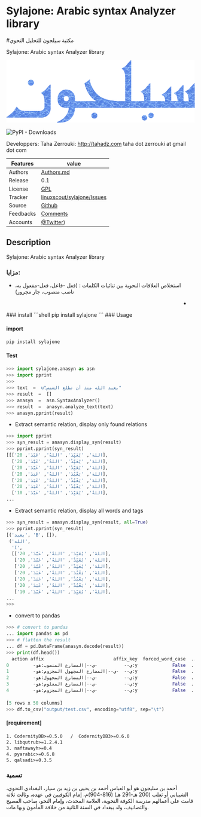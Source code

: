 # Sylajone: Arabic syntax Analyzer library

#مكتبة سيلجون للتحليل النحوي

Sylajone: Arabic syntax Analyzer library

![sylajone logo](doc/sylajone_header.png  "sylajone logo")

![PyPI - Downloads](https://img.shields.io/pypi/dm/sylajone)


  Developpers:  Taha Zerrouki: http://tahadz.com
    taha dot zerrouki at gmail dot com

  
Features |   value
---------|---------------------------------------------------------------------------------
Authors  | [Authors.md](https://github.com/linuxscout/sylajone-arabic-syntax/master/AUTHORS.md)
Release  | 0.1
License  |[GPL](https://github.com/linuxscout/sylajone-arabic-syntax/master/LICENSE)
Tracker  |[linuxscout/sylajone/Issues](https://github.com/linuxscout/sylajone-arabic-syntax/issues)
Source  |[Github](http://github.com/linuxscout/sylajone-arabic-syntax)
Feedbacks  |[Comments](https://github.com/linuxscout/sylajone-arabic-syntax/)
Accounts  |[@Twitter](https://twitter.com/linuxscout))

## Description

Sylajone: Arabic syntax Analyzer library



###  مزايا:
* استخلاص العلاقات النحوية بين ثنائيات الكلمات : (فعل -فاعل، فعل-مفعول به، ناصب منصوب، جار مجرور)

<div dir="rtl">

- 

</div>
### install
```shell
pip install sylajone
```
### Usage

#### import
```python
pip install sylajone
```
#### Test 
```python
>>> import sylajone.anasyn as asn
>>> import pprint
>>> 
>>> text  =  u"يعبد الله منذ أن تطلع الشمس"
>>> result  =  []
>>> anasyn  =  asn.SyntaxAnalyzer()    
>>> result  =  anasyn.analyze_text(text)
>>> anasyn.pprint(result)
```

* Extract semantic relation, display only found relations

```python
>>> import pprint
>>> syn_result = anasyn.display_syn(result)
>>> pprint.pprint(syn_result)         
[[['اللهَ', 'يُعَبِّدَ', 'اللهُ', 'عَبَّدَ', 20],
  ['اللهَ', 'يُعَبِّدُ', 'اللهُ', 'عَبَّدَ', 20],
  ['اللهَ', 'يُعَبِّدْ', 'اللهُ', 'عَبَّدَ', 20],
  ['اللهَ', 'يَعْبُدَ', 'اللهُ', 'عَبَدَ', 20],
  ['اللهَ', 'يَعْبُدُ', 'اللهُ', 'عَبَدَ', 20],
  ['اللهَ', 'يَعْبُدْ', 'اللهُ', 'عَبَدَ', 20],
  ['اللهُ', 'يُعَبِّدَ', 'اللهُ', 'عَبَّدَ', 10],
...
```
* Extract semantic relation, display all words and tags
```python
>>> syn_result = anasyn.display_syn(result, all=True)
>>> pprint.pprint(syn_result)
[('يعبد', 'B', []),
 ('الله',
  'I',
  [['اللهَ', 'يُعَبِّدَ', 'اللهُ', 'عَبَّدَ', 20],
   ['اللهَ', 'يُعَبِّدُ', 'اللهُ', 'عَبَّدَ', 20],
   ['اللهَ', 'يُعَبِّدْ', 'اللهُ', 'عَبَّدَ', 20],
   ['اللهَ', 'يَعْبُدَ', 'اللهُ', 'عَبَدَ', 20],
   ['اللهَ', 'يَعْبُدُ', 'اللهُ', 'عَبَدَ', 20],
   ['اللهَ', 'يَعْبُدْ', 'اللهُ', 'عَبَدَ', 20],
   ['اللهُ', 'يُعَبِّدَ', 'اللهُ', 'عَبَّدَ', 10],
...
>>> 
```

* convert to pandas
```python
>>> # convert to pandas
... import pandas as pd
>>> # flatten the result
... df = pd.DataFrame(anasyn.decode(result))
>>> print(df.head())
  action affix                          affix_key  forced_word_case  ...   unvocalized  unvoriginal  vocalized  word
0         -ي--          -ي--|المضارع المنصوب:هو:y             False  ...          يعبد          عبد  يُعَبِّدَ  يعبد
1         -ي--  -ي--|المضارع المجهول المجزوم:هو:y             False  ...          يعبد          عبد  يُعَبَّدْ  يعبد
2         -ي--          -ي--|المضارع المجهول:هو:y             False  ...          يعبد          عبد  يُعَبَّدُ  يعبد
3         -ي--          -ي--|المضارع المعلوم:هو:y             False  ...          يعبد          عبد  يُعَبِّدُ  يعبد
4         -ي--          -ي--|المضارع المجزوم:هو:y             False  ...          يعبد          عبد  يُعَبِّدْ  يعبد

[5 rows x 50 columns]
>>> df.to_csv("output/test.csv", encoding="utf8", sep="\t")

```


#### [requirement]
  
    1. CodernityDB>=0.5.0   /  CodernityDB3>=0.6.0
    2. libqutrub>=1.2.4.1
    3. naftawayh>=0.4
    4. pyarabic>=0.6.8
    5. qalsadi>=0.3.5


### تسمية
أحمد بن سليجون هو أبو العباس أحمد بن يحيى بن زيد بن سيار، البغدادي النحوي، الشيباني أو ثعلب (200 هـ-291 هـ) (816-904)م، إمام الكوفيين في عهده، وثالث ثلاثة قامت على أعمالهم مدرسة الكوفة النحوية، العلامة المحدث، وإمام النحو، صاحب الفصيح والتصانيف، ولد ببغداد في السنة الثانية من خلافة المأمون وبها مات. 
